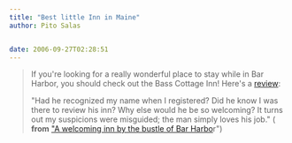 ```yaml
---
title: "Best little Inn in Maine"
author: Pito Salas


date: 2006-09-27T02:28:51
---
```



>
> If you're looking for a really wonderful place to stay while in Bar Harbor,
> you should check out the Bass Cottage Inn! Here's a
> [review](<http://www.explorenewengland.com/travel?article=maine/articles/2006/09/24/a_welcoming_inn_by_the_bustle_of_bar_harbor/>):
>
> "Had he recognized my name when I registered? Did he know I was there to
> review his inn? Why else would he be so welcoming? It turns out my
> suspicions were misguided; the man simply loves his job." ( **from** ["A
> welcoming inn by the bustle of Bar
> Harbo](<http://www.explorenewengland.com/travel?article=maine/articles/2006/09/24/a_welcoming_inn_by_the_bustle_of_bar_harbor/>)r")


